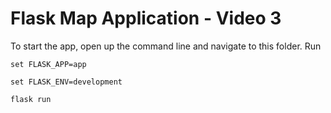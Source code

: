 # Flask Map Application - Video 3

To start the app, open up the command line and navigate to this folder. Run

```
set FLASK_APP=app
```

```
set FLASK_ENV=development
```

```
flask run
```
